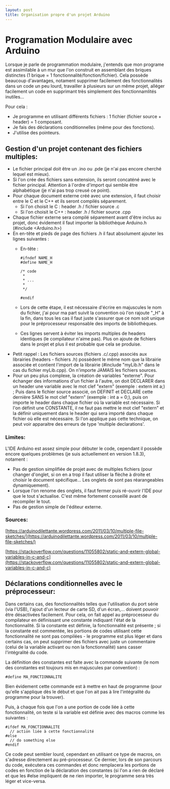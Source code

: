 ```yaml
---
layout: post
title: Organisation propre d'un projet Arduino
---
```


# Programation Modulaire avec Arduino
Lorsque je parle de programmation modulaire, j'entends que mon programe est assimilable à un mur que l'on construit en assemblant des briques distinctes (1 brique = 1 fonctionnalité/fonction/fichier). Cela possède beaucoup d'avantages, notament supprimer facilement des fonctionnalités dans un code un peu lourd, travailler à plusieurs sur un même projet, alléger facilement un code en supprimant très simplement des fonctionnamlités inutiles...

Pour cela : 
  - Je programme en utilisant différents fichiers : 1 fichier (fichier source + header) = 1 composant.
  - Je fais des déclarations conditionnelles (même pour des fonctions).
  - J'utilise des pointeurs.

## Gestion d'un projet contenant des fichiers multiples:
  - Le fichier principal doit être un .ino ou .pde (je n'ai pas encore cherché lequel est mieux).
  - Si l'on crée des fichiers sans extension, ils seront concaténé avec le fichier principal. Attention à l'ordre d'import qui semble être alphabétique (je n'ai pas trop creusé ce point).
  - Pour chaque document externe créé avec une extension, il faut choisir entre le C et le C++ et ils seront compilés séparement.
    + Si l'on choisit le C : header .h / fichier source .c
    + Si l'on choisit le C++ : header .h / fichier source .cpp
  - Chaque fichier externe sera compilé séparement avant d'être inclus au projet, donc évidement il faut importer la bibliothèque Arduino.h (#include <Arduino.h>)
  - En en-tête et pieds de page des fichiers .h il faut absolument ajouter les lignes suivantes :
    - En-tête :
    
          #ifndef NAME_H
          #define NAME_H
          
          /* code
           *
           * ...
           *
           */
          
          #endif
    - Lors de cette étape, il est nécessaire d'écrire en majuscules le nom du fichier, j'ai pour ma part suivit la convention où l'on rajoute "_H" à la fin, dans tous les cas il faut juste s'assurer que ce nom soit unique pour le préprocesseur responsable des imports de bibliothèques.
    - Ces lignes servent à éviter les imports multiples de headers identiques (le compilateur n'aime pas). Plus on ajoute de fichiers dans le projet et plus il est probable que cela se produise.
  - Petit rappel : Les fichiers sources (fichiers .c/.cpp) associés aux librairies (headers - fichiers .h) possèdent le même nom que la librairie associée et contient l'import de la librairie (#include "myLib.h" dans le cas du fichier myLib.cpp). On n'importe JAMAIS les fichiers sources.
  - Pour un peu plus complexe, la création de variables "externe". Pour échanger des informations d'un fichier à l'autre, on doit DECLARER dans un header une variable avec le mot clef "extern" (exemple : extern int a;) ; Puis dans le fichier source associé, on DEFINIT et DECLARE cette dernière SANS le mot clef "extern" (exemple : int a = 0;), puis on importe le header dans chaque fichier où la variable est nécessaire. Si l'on définit une CONSTANTE, il ne faut pas mettre le mot clef "extern" et la définir uniquement dans le header qui sera importé dans chaque fichier où elle est nécessaire. Si l'on applique pas cette technique, on peut voir apparaitre des erreurs de type 'multiple declarations'.


### Limites:
L'IDE Arduino est assez simple pour débuter le code, cependant il possède encore quelques problèmes (je suis actuellement en version 1.8.3), notament :
 - Pas de gestion simplifiée de projet avec de multiples fichiers (pour changer d'onglet, si on en a trop il faut utiliser la flèche à 
 droite et choisir le document spécifique... Les onglets de sont pas réarangeables dynamiquement).
 - Lorsque l'on renome des onglets, il faut fermer puis ré-ouvrir l'IDE pour que le tout s'actualise. C'est même fortement conseillé 
 avant de recompiler le tout.
 - Pas de gestion simple de l'éditeur externe.
 
### Sources:

[https://arduinodilettante.wordpress.com/2011/03/10/multiple-file-sketches/](https://arduinodilettante.wordpress.com/2011/03/10/multiple-file-sketches/)

[https://stackoverflow.com/questions/11055802/static-and-extern-global-variables-in-c-and-c](https://stackoverflow.com/questions/11055802/static-and-extern-global-variables-in-c-and-c)


## Déclarations conditionnelles avec le préprocesseur:
Dans certains cas, des fonctionnalités telles que l'utilisation du port série (via l'USB), l'ajout d'un lecteur de carte SD, d'un écran,... doivent pouvoir être désactivées facilement. Pour cela, on fait appel au préprocesseur du compilateur en définissant une constante indiquant l'état de la fonctionnalité. Si la constante est définie, la fonctionnalité est présente ; si la constante est commentée, les portions de codes utilisant cette fonctionnalité ne sont pas compilées - le programme est plus léger et dans certains cas, on peut supprimer des fichiers avec juste un commentaire (celui de la variable activant ou non la fonctionnalité) sans casser l'intégralité du code.

La définition des constantes est faite avec la commande suivante (le nom des constantes est toujours mis en majuscules par convention) : 

    #define MA_FONCTIONNALITE

Bien évidement cette commande est à mettre en haut de programme (pour qu'elle s'applique dès le début et que l'on ait pas à lire l'intégralité du programme pour la trouver).

Puis, à chaque fois que l'on a une portion de code liée à cette fonctionnalité, on teste si la variable est définie avec des macros comme les suivantes :

    #ifdef MA_FONCTIONNALITE
      // action liée à cette fonctionnalité
    #else
      // do something else
    #endif

Ce code peut sembler lourd, cependant en utilisant ce type de macros, on s'adresse directement au pré-processeur. Ce dernier, lors de son parcours du code, exécutera ces commandes et donc remplacera les portions de codes en fonction de la déclaration des constantes (si l'on a rien de déclaré et que les #else impliquent de ne rien importer, le programme sera très léger et vice-versa.
